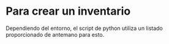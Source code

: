 # Para crear un inventario

Dependiendo del entorno, el script de python utiliza un listado proporcionado de antemano para esto.

